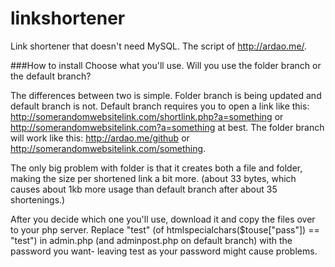 # linkshortener
Link shortener that doesn't need MySQL. The script of http://ardao.me/.

###How to install
Choose what you'll use. Will you use the folder branch or the default branch?

The differences between two is simple. Folder branch is being updated and default branch is not. Default branch requires you to open a link like this: http://somerandomwebsitelink.com/shortlink.php?a=something or http://somerandomwebsitelink.com?a=something at best. The folder branch will work like this: http://ardao.me/github or http://somerandomwebsitelink.com/something.

The only big problem with folder is that it creates both a file and folder, making the size per shortened link a bit more. (about 33 bytes, which causes about 1kb more usage than default branch after about 35 shortenings.)

After you decide which one you'll use, download it and copy the files over to your php server. Replace "test" (of htmlspecialchars($touse["pass"]) == "test") in admin.php (and adminpost.php on default branch) with the password you want- leaving test as your password might cause problems.
